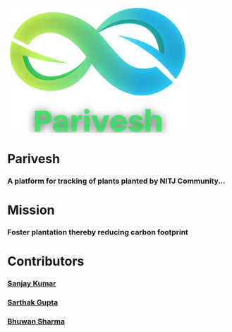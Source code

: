 ![Logo](https://github.com/sanju6890/Parivesh/blob/master/PariveshApp/static/parivesh_icon.png)
# Parivesh
### A platform for tracking of plants planted by NITJ Community... 

# Mission
### Foster plantation thereby reducing carbon footprint

# Contributors 
### [Sanjay Kumar](https://github.com/sanju6890)
### [Sarthak Gupta](https://github.com/sarthakgupta13022001)
### [Bhuwan Sharma](https://github.com/Bhuwan2402)

